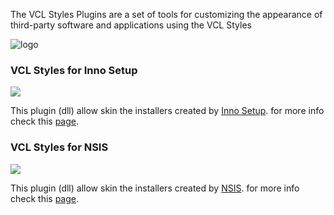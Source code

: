 The VCL Styles Plugins are a set of tools for customizing the appearance of third-party software and applications using the VCL Styles

![logo](https://github.com/RRUZ/vcl-styles-plugins/blob/master/images/nsis_inno.png)

### VCL Styles for Inno Setup

![](https://github.com/RRUZ/vcl-styles-plugins/blob/master/InnoSetup%20plugin/Images%20Site/output_6Rb98T.gif)


  This plugin (dll) allow skin the installers created by <a href="http://www.jrsoftware.org/isinfo.php">Inno Setup</a>. for more info check this [page](https://github.com/RRUZ/vcl-styles-plugins/wiki/Inno-Setup).

### VCL Styles for NSIS

![](https://github.com/RRUZ/vcl-styles-plugins/blob/master/NSIS%20plugin/Images/output_Jd3n7s.gif)


   This plugin (dll) allow skin the installers created by <a href="http://nsis.sourceforge.net/Main_Page">NSIS</a>. for more info check this [page](https://github.com/RRUZ/vcl-styles-plugins/wiki/NSIS).
